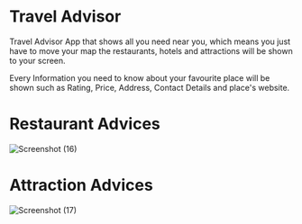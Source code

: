 # Travel Advisor
Travel Advisor App that shows all you need near you, which means you just have to move your map the restaurants, hotels and attractions will be shown to your screen.

Every Information you need to know about your favourite place will be shown such as Rating, Price, Address, Contact Details and place's website.

<h1>Restaurant Advices</h1>

![Screenshot (16)](https://user-images.githubusercontent.com/70480042/229273101-ac2fab1a-fa94-4959-8be2-117645af2636.png)

<h1>Attraction Advices</h1>

![Screenshot (17)](https://user-images.githubusercontent.com/70480042/229273104-4ddb3177-1dfe-4ab7-b608-19622b202d25.png)
